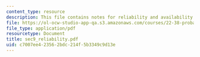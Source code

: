 ```yaml
---
content_type: resource
description: This file contains notes for reliability and availability.
file: https://ol-ocw-studio-app-qa.s3.amazonaws.com/courses/22-38-probability-and-its-applications-to-reliability-quality-control-and-risk-assessment-fall-2005/c7007ee423562bdc214f5b3349c9d13e_sec9_reliability.pdf
file_type: application/pdf
resourcetype: Document
title: sec9_reliability.pdf
uid: c7007ee4-2356-2bdc-214f-5b3349c9d13e
---
```


